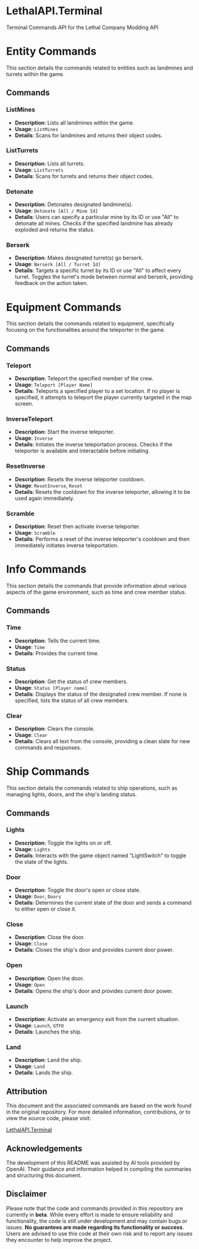 # LethalAPI.Terminal
Terminal Commands API for the Lethal Company Modding API

# Entity Commands

This section details the commands related to entities such as landmines and turrets within the game.

## Commands

### ListMines
- **Description**: Lists all landmines within the game.
- **Usage**: `ListMines`
- **Details**: Scans for landmines and returns their object codes.

### ListTurrets
- **Description**: Lists all turrets.
- **Usage**: `ListTurrets`
- **Details**: Scans for turrets and returns their object codes.

### Detonate
- **Description**: Detonates designated landmine(s).
- **Usage**: `Detonate [All / Mine Id]`
- **Details**: Users can specify a particular mine by its ID or use "All" to detonate all mines. Checks if the specified landmine has already exploded and returns the status.

### Berserk
- **Description**: Makes designated turret(s) go berserk.
- **Usage**: `Berserk [All / Turret Id]`
- **Details**: Targets a specific turret by its ID or use "All" to affect every turret. Toggles the turret's mode between normal and berserk, providing feedback on the action taken.

# Equipment Commands

This section details the commands related to equipment, specifically focusing on the functionalities around the teleporter in the game.

## Commands

### Teleport
- **Description**: Teleport the specified member of the crew.
- **Usage**: `Teleport [Player Name]`
- **Details**: Teleports a specified player to a set location. If no player is specified, it attempts to teleport the player currently targeted in the map screen.

### InverseTeleport
- **Description**: Start the inverse teleporter.
- **Usage**: `Inverse`
- **Details**: Initiates the inverse teleportation process. Checks if the teleporter is available and interactable before initiating.

### ResetInverse
- **Description**: Resets the inverse teleporter cooldown.
- **Usage**: `ResetInverse`, `Reset`
- **Details**: Resets the cooldown for the inverse teleporter, allowing it to be used again immediately.

### Scramble
- **Description**: Reset then activate inverse teleporter.
- **Usage**: `Scramble`
- **Details**: Performs a reset of the inverse teleporter's cooldown and then immediately initiates inverse teleportation.

# Info Commands

This section details the commands that provide information about various aspects of the game environment, such as time and crew member status.

## Commands

### Time
- **Description**: Tells the current time.
- **Usage**: `Time`
- **Details**: Provides the current time.

### Status
- **Description**: Get the status of crew members.
- **Usage**: `Status [Player name]`
- **Details**: Displays the status of the designated crew member. If none is specified, lists the status of all crew members.

### Clear
- **Description**: Clears the console.
- **Usage**: `Clear`
- **Details**: Clears all text from the console, providing a clean slate for new commands and responses.

# Ship Commands

This section details the commands related to ship operations, such as managing lights, doors, and the ship's landing status.

## Commands

### Lights
- **Description**: Toggle the lights on or off.
- **Usage**: `Lights`
- **Details**: Interacts with the game object named "LightSwitch" to toggle the state of the lights.

### Door
- **Description**: Toggle the door's open or close state.
- **Usage**: `Door`, `Doors`
- **Details**: Determines the current state of the door and sends a command to either open or close it.

### Close
- **Description**: Close the door.
- **Usage**: `Close`
- **Details**: Closes the ship's door and provides current door power.

### Open
- **Description**: Open the door.
- **Usage**: `Open`
- **Details**: Opens the ship's door and provides current door power.

### Launch
- **Description**: Activate an emergency exit from the current situation.
- **Usage**: `Launch`, `GTFO`
- **Details**: Launches the ship.

### Land
- **Description**: Land the ship.
- **Usage**: `Land`
- **Details**: Lands the ship.

## Attribution

This document and the associated commands are based on the work found in the original repository. For more detailed information, contributions, or to view the source code, please visit:

[LethalAPI.Terminal](https://github.com/LethalCompany/LethalAPI.Terminal)

## Acknowledgements

The development of this README was assisted by AI tools provided by OpenAI. Their guidance and information helped in compiling the summaries and structuring this document.

## Disclaimer

Please note that the code and commands provided in this repository are currently in **beta**. While every effort is made to ensure reliability and functionality, the code is still under development and may contain bugs or issues. **No guarantees are made regarding its functionality or success**. Users are advised to use this code at their own risk and to report any issues they encounter to help improve the project.


